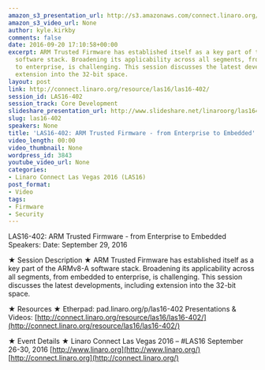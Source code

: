 ```yaml
---
amazon_s3_presentation_url: http://s3.amazonaws.com/connect.linaro.org/las16/Presentations/Thursday/LAS16-402%20-%20ARM-TF%20From%20Embedded%20To%20Enterprise%20v1.0%20%281%29.pdf
amazon_s3_video_url: None
author: kyle.kirkby
comments: false
date: 2016-09-20 17:10:58+00:00
excerpt: ARM Trusted Firmware has established itself as a key part of the ARMv8-A
  software stack. Broadening its applicability across all segments, from embedded
  to enterprise, is challenging. This session discusses the latest developments, including
  extension into the 32-bit space.
layout: post
link: http://connect.linaro.org/resource/las16/las16-402/
session_id: LAS16-402
session_track: Core Development
slideshare_presentation_url: http://www.slideshare.net/linaroorg/las16402-arm-trusted-firmware-from-enterprise-to-embedded
slug: las16-402
speakers: None
title: 'LAS16-402: ARM Trusted Firmware - from Enterprise to Embedded'
video_length: 00:00
video_thumbnail: None
wordpress_id: 3843
youtube_video_url: None
categories:
- Linaro Connect Las Vegas 2016 (LAS16)
post_format:
- Video
tags:
- Firmware
- Security
---
```


LAS16-402: ARM Trusted Firmware - from Enterprise to Embedded
Speakers:
Date: September 29, 2016

★ Session Description ★
ARM Trusted Firmware has established itself as a key part of the ARMv8-A software stack. Broadening its applicability across all segments, from embedded to enterprise, is challenging. This session discusses the latest developments, including extension into the 32-bit space.

★ Resources ★
Etherpad: pad.linaro.org/p/las16-402
Presentations & Videos: [http://connect.linaro.org/resource/las16/las16-402/](http://connect.linaro.org/resource/las16/las16-402/)

★ Event Details ★
Linaro Connect Las Vegas 2016 – #LAS16
September 26-30, 2016
[http://www.linaro.org](http://www.linaro.org/)
[http://connect.linaro.org](http://connect.linaro.org/)

